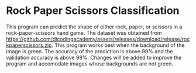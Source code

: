 # Rock Paper Scissors Classification

This program can predict the shape of either rock, paper, or scissors in a rock-paper-scissors hand game. The dataset was obtained from https://github.com/dicodingacademy/assets/releases/download/release/rockpaperscissors.zip. This program works best when the background of the image is green. The accuracy of the prediction is above 99% and the validation accuracy is above 98%. Changes will be added to improve the program and accomodate images whose backgrounds are not green.

